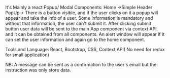 It's Mainly a react Popup/ Modal
Components:
          Home ->Simple Header
          PopUp-> There is a button visible, and if the user clicks on it a popup will appear and take the info of a user. Some information is mandatory and without that information, the user can't submit it. After clicking submit button user data will be sent to the main App component via context API, and it can be obtained from all components. An alert window will appear if it can set the user information and again go to the home component.

Tools and Language: React, Bootstrap, CSS, Context API( No need for redux for small application)

NB: A message can be sent as a confirmation to the user's email but the instruction was only store data.
